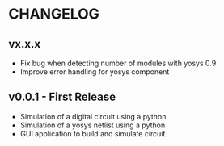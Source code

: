 # CHANGELOG

## vx.x.x
 * Fix bug when detecting number of modules with yosys 0.9
 * Improve error handling for yosys component

## v0.0.1 - First Release
 * Simulation of a digital circuit using a python
 * Simulation of a yosys netlist using a python
 * GUI application to build and simulate circuit
